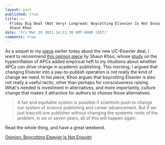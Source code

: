 ```yaml
---
layout: post
published: true
title: >-
  Friday Big Deal (Not Very) Longread: Boycotting Elsevier Is Not Enough, by
  Shaun Khoo
date: 'Fri Mar 19 2021 14:11:30 GMT-0400 (EDT)'
comments: true
---
```


As a sequel to my [piece](http://thetaper.library.virginia.edu/2021/03/19/four-concerns-about-the-new-uc-elsevier-deal.html) earlier today about the new UC-Elsevier deal, I want to recommend [this opinion piece](https://www.the-scientist.com/news-opinion/opinion--boycotting-elsevier-is-not-enough-66617) by Shaun Khoo, whose [study](https://www.liberquarterly.eu/article/10.18352/lq.10280/) on the hyperinflation of APCs added empirical heft to my intuitions about whether APCs can drive change in academic publishing. This morning, I argued that changing Elsevier into a pay-to-publish operation is not really the kind of change we need. In his piece, Khoo argues that boycotting Elsevier is also not really a useful tactic, other than perhaps for consciousness raising. What's needed is investment in alternatives, and more importantly, culture change that makes it attractive for authors to choose those alternatives.

> A fair and equitable system is possible if scientists push to change our system of science publishing and career advancement. But if we just boycott one publisher without changing the systemic roots of the problem, in six or seven years, all of this will happen again. 

Read the whole thing, and have a great weekend.

[Opinion: Boycotting Elsevier Is Not Enough](https://www.the-scientist.com/news-opinion/opinion--boycotting-elsevier-is-not-enough-66617)
